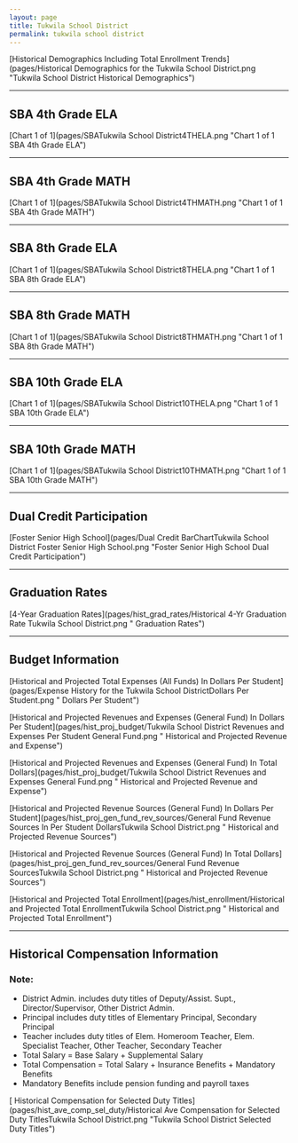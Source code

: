 ```yaml
---
layout: page
title: Tukwila School District
permalink: tukwila school district
---
```



[Historical Demographics Including Total Enrollment Trends](pages/Historical Demographics for the Tukwila School District.png "Tukwila School District Historical Demographics")

___

## SBA 4th Grade ELA

[Chart 1 of 1](pages/SBATukwila School District4THELA.png "Chart 1 of 1 SBA 4th Grade ELA")


___

## SBA 4th Grade MATH

[Chart 1 of 1](pages/SBATukwila School District4THMATH.png "Chart 1 of 1 SBA 4th Grade MATH")


___

## SBA 8th Grade ELA

[Chart 1 of 1](pages/SBATukwila School District8THELA.png "Chart 1 of 1 SBA 8th Grade ELA")


___

## SBA 8th Grade MATH

[Chart 1 of 1](pages/SBATukwila School District8THMATH.png "Chart 1 of 1 SBA 8th Grade MATH")


___

## SBA 10th Grade ELA

[Chart 1 of 1](pages/SBATukwila School District10THELA.png "Chart 1 of 1 SBA 10th Grade ELA")


___

## SBA 10th Grade MATH

[Chart 1 of 1](pages/SBATukwila School District10THMATH.png "Chart 1 of 1 SBA 10th Grade MATH")


___

## Dual Credit Participation

[Foster Senior High School](pages/Dual Credit BarChartTukwila School District Foster Senior High School.png "Foster Senior High School Dual Credit Participation")


___

## Graduation Rates

[4-Year Graduation Rates](pages/hist_grad_rates/Historical 4-Yr Graduation Rate Tukwila School District.png " Graduation Rates")


___

## Budget Information

[Historical and Projected Total Expenses (All Funds) In Dollars Per Student](pages/Expense History for the Tukwila School DistrictDollars Per Student.png " Dollars Per Student")

[Historical and Projected Revenues and Expenses (General Fund) In Dollars Per Student](pages/hist_proj_budget/Tukwila School District Revenues and Expenses Per Student General Fund.png " Historical and Projected Revenue and Expense")

[Historical and Projected Revenues and Expenses (General Fund) In Total Dollars](pages/hist_proj_budget/Tukwila School District Revenues and Expenses General Fund.png " Historical and Projected Revenue and Expense")

[Historical and Projected Revenue Sources (General Fund) In Dollars Per Student](pages/hist_proj_gen_fund_rev_sources/General Fund Revenue Sources In Per Student DollarsTukwila School District.png " Historical and Projected Revenue Sources")

[Historical and Projected Revenue Sources (General Fund) In Total Dollars](pages/hist_proj_gen_fund_rev_sources/General Fund Revenue SourcesTukwila School District.png " Historical and Projected Revenue Sources")

[Historical and Projected Total Enrollment](pages/hist_enrollment/Historical and Projected Total EnrollmentTukwila School District.png " Historical and Projected Total Enrollment")


___

## Historical Compensation Information
### Note:
- District Admin. includes duty titles of Deputy/Assist. Supt., Director/Supervisor, Other District Admin.
- Principal includes duty titles of Elementary Principal, Secondary Principal
- Teacher includes duty titles of Elem. Homeroom Teacher, Elem. Specialist Teacher, Other Teacher, Secondary Teacher
- Total Salary = Base Salary + Supplemental Salary
- Total Compensation = Total Salary + Insurance Benefits + Mandatory Benefits
- Mandatory Benefits include pension funding and payroll taxes

[ Historical Compensation for Selected Duty Titles](pages/hist_ave_comp_sel_duty/Historical Ave Compensation for Selected Duty TitlesTukwila School District.png "Tukwila School District Selected Duty Titles")

